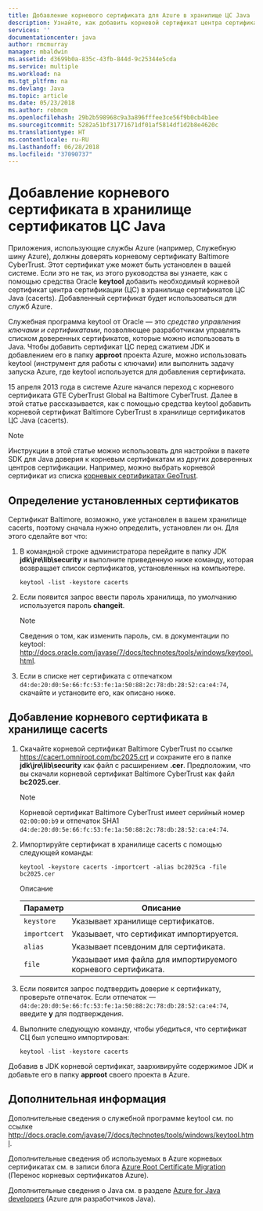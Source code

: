 ```yaml
---
title: Добавление корневого сертификата для Azure в хранилище ЦС Java
description: Узнайте, как добавить корневой сертификат центра сертификации (ЦС) в хранилище сертификатов ЦС Java (cacerts) для использования в Microsoft Azure.
services: ''
documentationcenter: java
author: rmcmurray
manager: mbaldwin
ms.assetid: d3699b0a-835c-43fb-844d-9c25344e5cda
ms.service: multiple
ms.workload: na
ms.tgt_pltfrm: na
ms.devlang: Java
ms.topic: article
ms.date: 05/23/2018
ms.author: robmcm
ms.openlocfilehash: 29b2b598968c9a3a896fffee3ce56f9b0cb4b1ee
ms.sourcegitcommit: 5282a51bf31771671df01af5814df1d2b8e4620c
ms.translationtype: HT
ms.contentlocale: ru-RU
ms.lasthandoff: 06/28/2018
ms.locfileid: "37090737"
---
```

# <a name="adding-a-root-certificate-to-the-java-ca-certificates-store"></a>Добавление корневого сертификата в хранилище сертификатов ЦС Java

Приложения, использующие службы Azure (например, Служебную шину Azure), должны доверять корневому сертификату Baltimore CyberTrust. Этот сертификат уже может быть установлен в вашей системе. Если это не так, из этого руководства вы узнаете, как с помощью средства Oracle **keytool** добавить необходимый корневой сертификат центра сертификации (ЦС) в хранилище сертификатов ЦС Java (cacerts). Добавленный сертификат будет использоваться для служб Azure.

Служебная программа keytool от Oracle — это _средство управления ключами и сертификатами_, позволяющее разработчикам управлять списком доверенных сертификатов, которые можно использовать в Java. Чтобы добавить сертификат ЦС перед сжатием JDK и добавлением его в папку **approot** проекта Azure, можно использовать keytool (инструмент для работы с ключами) или выполнить задачу запуска Azure, где keytool используется для добавления сертификата.

15 апреля 2013 года в системе Azure начался переход с корневого сертификата GTE CyberTrust Global на Baltimore CyberTrust. Далее в этой статье рассказывается, как с помощью средства keytool добавить корневой сертификат Baltimore CyberTrust в хранилище сертификатов ЦС Java (cacerts).

> [!NOTE]
> 
> Инструкции в этой статье можно использовать для настройки в пакете SDK для Java доверия к корневым сертификатам из других доверенных центров сертификации. Например, можно выбрать корневой сертификат из списка [корневых сертификатах GeoTrust](http://www.geotrust.com/resources/root-certificates/).
> 

## <a name="determining-which-root-certificates-are-installed"></a>Определение установленных сертификатов

Сертификат Baltimore, возможно, уже установлен в вашем хранилище cacerts, поэтому сначала нужно определить, установлен ли он. Для этого сделайте вот что:

1. В командной строке администратора перейдите в папку JDK **jdk\jre\lib\security** и выполните приведенную ниже команду, которая возвращает список сертификатов, установленных на компьютере.

   ```shell
   keytool -list -keystore cacerts
   ```

1. Если появится запрос ввести пароль хранилища, по умолчанию используется пароль **changeit**.

   > [!NOTE]
   > 
   > Сведения о том, как изменить пароль, см. в документации по keytool: <http://docs.oracle.com/javase/7/docs/technotes/tools/windows/keytool.html>.
   > 

1. Если в списке нет сертификата с отпечатком `d4:de:20:d0:5e:66:fc:53:fe:1a:50:88:2c:78:db:28:52:ca:e4:74`, скачайте и установите его, как описано ниже.

## <a name="to-add-a-root-certificate-to-the-cacerts-store"></a>Добавление корневого сертификата в хранилище cacerts

1. Скачайте корневой сертификат Baltimore CyberTrust по ссылке <https://cacert.omniroot.com/bc2025.crt> и сохраните его в папке **jdk\jre\lib\security** как файл с расширением **.cer**. Предположим, что вы скачали корневой сертификат Baltimore CyberTrust как файл **bc2025.cer**.

   > [!NOTE]
   > 
   > Корневой сертификат Baltimore CyberTrust имеет серийный номер `02:00:00:b9` и отпечаток SHA1 `d4:de:20:d0:5e:66:fc:53:fe:1a:50:88:2c:78:db:28:52:ca:e4:74`.
   > 

2. Импортируйте сертификат в хранилище cacerts с помощью следующей команды:

   ```shell
   keytool -keystore cacerts -importcert -alias bc2025ca -file bc2025.cer
   ```
   Описание

   |  Параметр   |                              Описание                               |
   |--------------|------------------------------------------------------------------------|
   |  `keystore`  |                    Указывает хранилище сертификатов.                    |
   | `importcert` |            Указывает, что сертификат импортируется.             |
   |   `alias`    |                Указывает псевдоним для сертификата.                 |
   |    `file`    | Указывает имя файла для импортируемого корневого сертификата. |


3. Если появится запрос подтвердить доверие к сертификату, проверьте отпечаток. Если отпечаток — `d4:de:20:d0:5e:66:fc:53:fe:1a:50:88:2c:78:db:28:52:ca:e4:74`, введите **y** для подтверждения.

4. Выполните следующую команду, чтобы убедиться, что сертификат СЦ был успешно импортирован:

   ```shell
   keytool -list -keystore cacerts
   ```

Добавив в JDK корневой сертификат, заархивируйте содержимое JDK и добавьте его в папку **approot** своего проекта в Azure.

## <a name="next-steps"></a>Дополнительная информация

Дополнительные сведения о служебной программе keytool см. по ссылке <http://docs.oracle.com/javase/7/docs/technotes/tools/windows/keytool.html>.

Дополнительные сведения об используемых в Azure корневых сертификатах см. в записи блога [Azure Root Certificate Migration](http://blogs.msdn.com/b/windowsazure/archive/2013/03/15/windows-azure-root-certificate-migration.aspx) (Перенос корневых сертификатов Azure).

Дополнительные сведения о Java см. в разделе [Azure for Java developers](/java/azure) (Azure для разработчиков Java).
